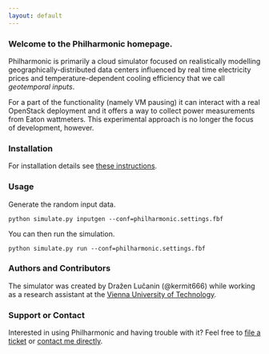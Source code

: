 ```yaml
---
layout: default
---
```


### Welcome to the Philharmonic homepage.

Philharmonic is primarily a cloud simulator focused on realistically
modelling geographically-distributed data centers influenced by real time
electricity prices and temperature-dependent cooling efficiency that we call
*geotemporal inputs*.

For a part of the functionality (namely VM pausing) it can interact with a
real OpenStack deployment and it offers a way to collect power measurements from
Eaton wattmeters. This experimental approach is no longer
the focus of development, however.

### Installation

For installation details see
[these instructions](https://github.com/philharmonic/philharmonic#installation).

### Usage

Generate the random input data.

    python simulate.py inputgen --conf=philharmonic.settings.fbf

You can then run the simulation.

    python simulate.py run --conf=philharmonic.settings.fbf

### Authors and Contributors

The simulator was created by Dražen Lučanin (@kermit666)
while working as a research assistant at the
[Vienna University of Technology](http://www.infosys.tuwien.ac.at/staff/drazen/).

### Support or Contact

Interested in using Philharmonic and having trouble with it? Feel free to
[file a ticket](https://github.com/philharmonic/philharmonic/issues) or
[contact me directly](http://www.infosys.tuwien.ac.at/staff/drazen/).
